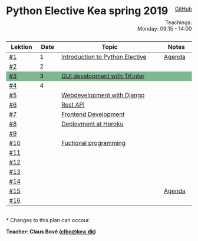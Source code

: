 <head>
  <style> 
    
    h1:first-of-type {display: none;}
    #github {text-align: right; margin:-50px 0 50px 0}
    #teachings {text-align: right; margin: -30px 0 10px 0}
    #tbl {display: inline-table}
    td {vertical-align: top;}
  </style>
</head>

# Python Elective Kea spring 2019

<div id="github"><a href="https://github.com/python-elective/">GitHub</a></div>

<div id="teachings">
  Teachings: <br> Monday: 09:15 - 14:00<br>
</div>

<table id="tbl">
  <thead>
  <tr>
      <th>Lektion</th>
      <th>Date</th>
      <th>Topic</th>
    <th>Notes</th>
  </tr>
  </thead>
  <tbody>
  <tr>
    <td><a href="https://github.com/python-elective-development?utf8=%E2%9C%93&q=01">#1</a></td>
      <td>1</td>
      <td>    
        <a href="">Introduction to Python Elective</a></td>
      <td><a href="https://github.com/python-elective-development/01_intro/blob/master/README.md">Agenda</a></td>
  </tr>
  
  <tr>
      <td><a href="">#2</a></td>
      <td>2</td>
      <td>
        <a href=""></a></td>
      <td></td>
  </tr>
  
  <tr style="background-color: #80b793">
      <td><a href="">#3</a></td>
      <td>3</td>
      <td>
        <a href="">GUI development with TKinter</a>
      </td>
      <td></td>
  </tr>
  
  <tr>
      <td><a href="">#4</a></td>
      <td>4</td>
      <td>
         <a href=""></a>
      </td>
      <td></td>
  </tr>
  
  <tr>
      <td><a href="">#5</a></td>
      <td></td>
      <td>
        <a href="">Webdevelopment with Django</a>
      </td>
      <td></td>
  </tr>  
  
  <tr>
      <td><a href="">#6</a></td>
      <td></td> 
      <td>
        <a href="">Rest API</a>
      </td>
      <td></td>
  </tr>

  <tr> 
      <td><a href="">#7</a></td>
      <td></td>
      <td>
        <a href="">Frontend Development</a>
      </td>
      <td></td>
  </tr>
  
  <tr>      
      <td><a href="">#8</a></td>
      <td></td>
      <td>
        <a href="">Deployment at Heroku</a>
      </td>
      <td></td>
  </tr>

  <tr>
      <td><a href="">#9</a></td>
      <td></td>
      <td>
        <a href=""></a>
      </td>
      <td></td>
  </tr>
  
  <tr>
      <td><a href="">#10</a></td>
      <td></td>
      <td>
        <a href="">Fuctional programming</a>
      </td>
      <td></td>
  </tr>
  
  <tr>
      <td><a href="">#11</a></td>
      <td></td>
      <td>
        <a href=""></a>
      </td>
      <td></td>
  </tr>
  <tr>
      <td><a href="">#12</a></td>
      <td></td>
      <td>
        <a href=""></a>
      </td>
      <td></td>
  </tr>
  
  <tr>
      <td><a href="">#13</a></td>
      <td></td>
      <td>
        <a href=""></a>
      </td>
      <td></td>
  </tr>
  
  <tr>
      <td><a href="">#14</a></td>
      <td></td>
      <td>
        <a href=""></a>
      </td>
      <td></td>
  </tr>

  <tr>
      <td><a href="">#15</a></td>
      <td></td>
      <td>
        <a href=""></a>
      </td>
      <td><a href="">Agenda</a></td>
  </tr>
  
  <tr>
      <td><a href="">#16</a></td>
      <td></td>
      <td><a href=""></a></td>
      <td></td>
  </tr>

  </tbody>
</table>
            
\* Changes to this plan can occour. <br>

__Teacher: Claus Bové (clbo@kea.dk)__
